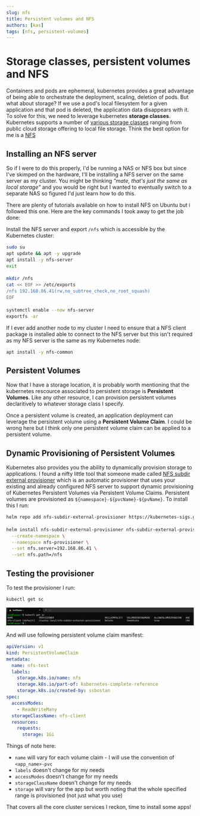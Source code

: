 ```yaml
---
slug: nfs
title: Persistent volumes and NFS
authors: [kas]
tags: [nfs, persistent-volumes]
---
```


# Storage classes, persistent volumes and NFS

Containers and pods are ephemeral, kubernetes provides a great advantage of being able to orchestrate the deployment, scaling, deletion of pods. But what about storage? If we use a pod's local filesystem for a given application and that pod is deleted, the application data disappears with it. To solve for this, we need to leverage kubernetes **storage classes**. Kubernetes supports a number of [various storage classes](https://kubernetes.io/docs/concepts/storage/storage-classes/#provisioner) ranging from public cloud storage offering to local file storage. Think the best option for me is a [NFS](https://kubernetes.io/docs/concepts/storage/storage-classes/#nfs)

## Installing an NFS server

So if I were to do this properly, I'd be running a NAS or NFS box but since I've skimped on the hardware, I'll be installing a NFS server on the same server as my cluster. You might be thinking *"mate, that's just the same as local storage"* and you would be right but I wanted to eventually switch to a separate NAS so figured I'd just learn how to do this.

There are plenty of tutorials available on how to install NFS on Ubuntu but i followed this one. Here are the key commands I took away to get the job done:

Install the NFS server and export `/nfs` which is accessible by the Kubernetes cluster:

```bash
sudo su
apt update && apt -y upgrade
apt install -y nfs-server
exit

mkdir /nfs
cat << EOF >> /etc/exports
/nfs 192.168.86.41(rw,no_subtree_check,no_root_squash)
EOF

systemctl enable --now nfs-server
exportfs -ar
```

If I ever add another node to my cluster I need to ensure that a NFS client package is installed  able to connect to the NFS server but this isn't required as my NFS server is the same as my Kubernetes node:

```bash
apt install -y nfs-common
```

## Persistent Volumes

Now that I have a storage location, it is probably worth mentioning that the kubernetes rescource associated to persistent storage is **Persistent Volumes**. Like any other resource, I can provision persistent volumes declaritively to whatever storage class I specify.

Once a persistent volume is created, an application deployment can leverage the persistent volume using a **Persistent Volume Claim**. I could be wrong here but I think only one persistent volume claim can be applied to a persistent volume.

## Dynamic Provisioning of Persistent Volumes

Kubernetes also provides you the ability to dynamically provision storage to applications. I found a nifty little tool that someone made called [NFS subdir external provisioner](https://github.com/kubernetes-sigs/nfs-subdir-external-provisioner) which is an automatic provisioner that uses your existing and already configured NFS server to support dynamic provisioning of Kubernetes Persistent Volumes via Persistent Volume Claims. Persistent volumes are provisioned as `${namespace}-${pvcName}-${pvName}`. To install this I run:

```bash
helm repo add nfs-subdir-external-provisioner https://kubernetes-sigs.github.io/nfs-subdir-external-provisioner

helm install nfs-subdir-external-provisioner nfs-subdir-external-provisioner/nfs-subdir-external-provisioner \
  --create-namespace \
  --namespace nfs-provisioner \
  --set nfs.server=192.168.86.41 \
  --set nfs.path=/nfs
```

## Testing the provisioner

To test the provisioner I run:

```bash
kubectl get sc
```

![nfs](nfs.png)

And will use following persistent volume claim manifest:

```yaml
apiVersion: v1
kind: PersistentVolumeClaim
metadata:
  name: nfs-test
  labels:
    storage.k8s.io/name: nfs
    storage.k8s.io/part-of: kubernetes-complete-reference
    storage.k8s.io/created-by: ssbostan
spec:
  accessModes:
    - ReadWriteMany
  storageClassName: nfs-client
  resources:
    requests:
      storage: 1Gi
```

Things of note here:

* `name` will vary for each volume claim - I will use the convention of `<app_name>-pvc`
* `labels` doesn't change for my needs
* `accessModes` doesn't change for my needs
* `storageClassName` doesn't change for my needs
* `storage` will vary for the app but worth noting that the whole specified range is provisioned (not just what you use)



That covers all the core cluster services I reckon, time to install some apps!